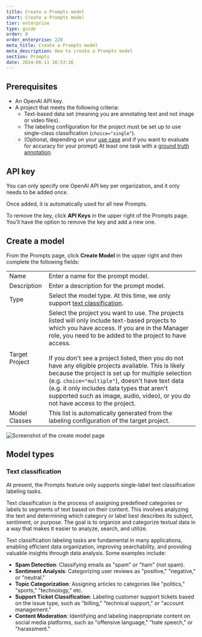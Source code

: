 ```yaml
---
title: Create a Prompts model
short: Create a Prompts model
tier: enterprise
type: guide
order: 0
order_enterprise: 228
meta_title: Create a Prompts model
meta_description: How to create a Prompts model
section: Prompts
date: 2024-06-11 16:53:16
---
```



## Prerequisites

* An OpenAI API key. 
* A project that meets the following criteria:
  * Text-based data set (meaning you are annotating text and not image or video files). 
  * The labeling configuration for the project must be set up to use single-class classification (`choice="single"`). 
  * (Optional, depending on your [use case](prompts_overview#Use-cases) and if you want to evaluate for accuracy for your prompt) At least one task with a [ground truth annotation](quality#Define-ground-truth-annotations-for-a-project). 

## API key

You can only specify one OpenAI API key per organization, and it only needs to be added once. 

Once added, it is automatically used for all new Prompts. 

To remove the key, click **API Keys** in the upper right of the Prompts page. You'll have the option to remove the key and add a new one. 

## Create a model

From the Prompts page, click **Create Model** in the upper right and then complete the following fields:

<div class="noheader rowheader">

| | |
| --- | --- |
| Name | Enter a name for the prompt model. |
| Description | Enter a description for the prompt model.  |
| Type | Select the model type. At this time, we only support [text classification](#Text-classification). |
| Target Project| Select the project you want to use. The projects listed will only include text-based projects to which you have access. If you are in the Manager role, you need to be added to the project to have access. <br><br>If you don't see a project listed, then you do not have any eligible projects available. This is likely because the project is set up for multiple selection (e.g. `choice="multiple"`), doesn't have text data (e.g. it only includes data types that aren't supported such as image, audio, video), or you do not have access to the project.   |
| Model Classes | This list is automatically generated from the labeling configuration of the target project. |

</div>

![Screenshot of the create model page](/images/prompts/model_create.png)

## Model types

### Text classification 

At present, the Prompts feature only supports single-label text classification labeling tasks.  

Text classification is the process of assigning predefined categories or labels to segments of text based on their content. This involves analyzing the text and determining which category or label best describes its subject, sentiment, or purpose. The goal is to organize and categorize textual data in a way that makes it easier to analyze, search, and utilize. 

Text classification labeling tasks are fundamental in many applications, enabling efficient data organization, improving searchability, and providing valuable insights through data analysis. Some examples include:

* **Spam Detection**: Classifying emails as "spam" or "ham" (not spam). 
* **Sentiment Analysis**: Categorizing user reviews as "positive," "negative," or "neutral."
* **Topic Categorization**: Assigning articles to categories like "politics," "sports," "technology," etc.
* **Support Ticket Classification**: Labeling customer support tickets based on the issue type, such as "billing," "technical support," or "account management."
* **Content Moderation**: Identifying and labeling inappropriate content on social media platforms, such as "offensive language," "hate speech," or "harassment."


